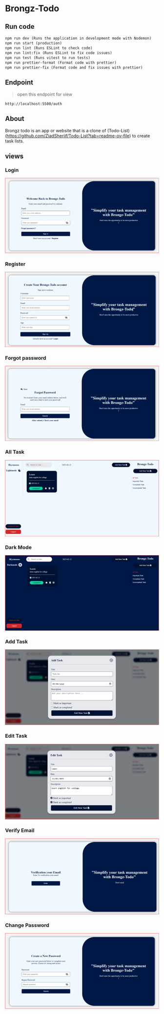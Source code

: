 # Brongz-Todo

## Run code
```
npm run dev (Runs the application in development mode with Nodemon)
npm run start (production)
npm run lint (Runs ESLint to check code)
npm run lint:fix (Runs ESLint to fix code issues)
npm run test (Runs vitest to run tests)
npm run prettier-format (Format code with prettier)
npm run prettier-fix (Format code and fix issues with prettier)
```

## Endpoint
>open this endpoint for view
```
http://localhost:5500/auth
```


## About
Brongz todo is an app or website that is a clone of (Todo-List)(https://github.com/ZiadSheriif/Todo-List?tab=readme-ov-file) to create task lists.

## views

<div align="center">
<h3 align='left'>Login</h3>
   <img src="public/preview/ss-1.jpg">
<h3 align='left'>Register</h3>
   <img src="public/preview/ss-2.jpg">
<h3 align='left'>Forgot password</h3>
   <img src="public/preview/ss-3.jpg">
<h3 align='left'>All Task</h3>
   <img src="public/preview/ss-4.jpg">
<h3 align='left'>Dark Mode</h3>
   <img src="public/preview/ss-5.jpg">
<h3 align='left'>Add Task</h3>
   <img src="public/preview/ss-6.jpg">
<h3 align='left'>Edit Task</h3>
   <img src="public/preview/ss-7.jpg">
<h3 align='left'>Verify Email</h3>
   <img src="public/preview/ss-8.jpg">
<h3 align='left'>Change Password</h3>
   <img src="public/preview/ss-9.jpg">
</div>

